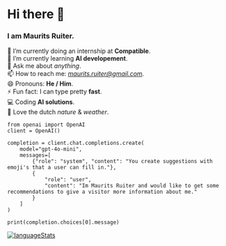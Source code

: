 # Hi there 👋 

### I am Maurits Ruiter.

 🔭 I’m currently doing an internship at **Compatible**.<br>
 🧠 I’m currently learning **AI developement**.<br>
 💬 Ask me about *anything*.<br>
 📫 How to reach me: *maurits.ruiter@gmail.com*.<br>
 😄 Pronouns: **He / Him**.<br>
 ⚡ Fun fact: I can type pretty **fast**.<br>
 💻 Coding **AI solutions**.<br>
 🌲 Love the dutch *nature* & *weather*.

````
from openai import OpenAI
client = OpenAI()

completion = client.chat.completions.create(
    model="gpt-4o-mini",
    messages=[
        {"role": "system", "content": "You create suggestions with emoji's that a user can fill in."},
        {
            "role": "user",
            "content": "Im Maurits Ruiter and would like to get some recommendations to give a visitor more information about me."
        }
    ]
)

print(completion.choices[0].message)
````



[![languageStats](https://github-readme-stats-git-masterrstaa-rickstaa.vercel.app/api/top-langs/?username=MauritsRuiter&theme=github_dark_dimmed)](https://github.com/MauritsRuiter)
